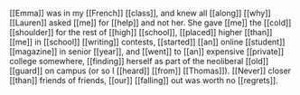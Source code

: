 [[Emma]] was in my [[French]] [[class]], and knew all [[along]] [[why]] [[Lauren]] asked [[me]] for [[help]] and not her. She gave [[me]] the [[cold]] [[shoulder]] for the rest of [[high]] [[school]], [[placed]] higher [[than]] [[me]] in [[school]] [[writing]] contests, [[started]] [[an]] online [[student]] [[magazine]] in senior [[year]], and [[went]] to [[an]] expensive [[private]] college somewhere, [[finding]] herself as part of the neoliberal [[old]] [[guard]] on campus (or so I [[heard]] [[from]] [[Thomas]]). [[Never]] closer [[than]] friends of friends, [[our]] [[falling]] out was worth no [[regrets]]. 